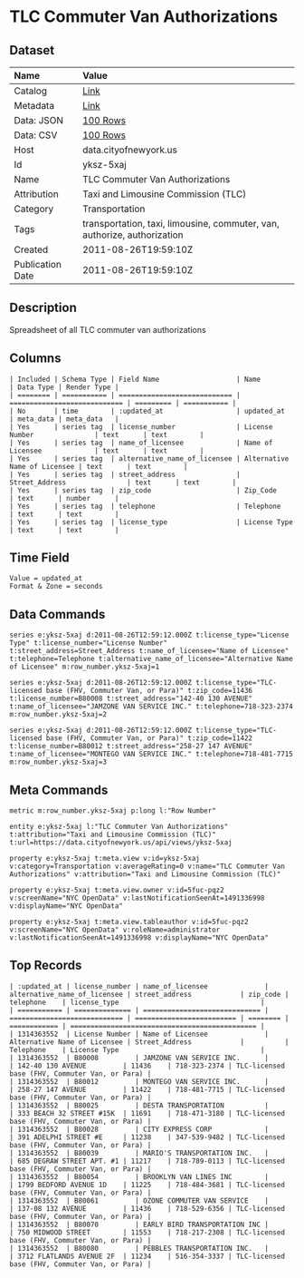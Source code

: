 # TLC Commuter Van Authorizations

## Dataset

| Name | Value |
| :--- | :---- |
| Catalog | [Link](https://catalog.data.gov/dataset/tlc-commuter-van-authorizations-f0d30) |
| Metadata | [Link](https://data.cityofnewyork.us/api/views/yksz-5xaj) |
| Data: JSON | [100 Rows](https://data.cityofnewyork.us/api/views/yksz-5xaj/rows.json?max_rows=100) |
| Data: CSV | [100 Rows](https://data.cityofnewyork.us/api/views/yksz-5xaj/rows.csv?max_rows=100) |
| Host | data.cityofnewyork.us |
| Id | yksz-5xaj |
| Name | TLC Commuter Van Authorizations |
| Attribution | Taxi and Limousine Commission (TLC) |
| Category | Transportation |
| Tags | transportation, taxi, limousine, commuter, van, authorize, authorization |
| Created | 2011-08-26T19:59:10Z |
| Publication Date | 2011-08-26T19:59:10Z |

## Description

Spreadsheet of all TLC commuter van authorizations

## Columns

```ls
| Included | Schema Type | Field Name                   | Name                         | Data Type | Render Type |
| ======== | =========== | ============================ | ============================ | ========= | =========== |
| No       | time        | :updated_at                  | updated_at                   | meta_data | meta_data   |
| Yes      | series tag  | license_number               | License Number               | text      | text        |
| Yes      | series tag  | name_of_licensee             | Name of Licensee             | text      | text        |
| Yes      | series tag  | alternative_name_of_licensee | Alternative Name of Licensee | text      | text        |
| Yes      | series tag  | street_address               | Street_Address               | text      | text        |
| Yes      | series tag  | zip_code                     | Zip_Code                     | text      | number      |
| Yes      | series tag  | telephone                    | Telephone                    | text      | text        |
| Yes      | series tag  | license_type                 | License Type                 | text      | text        |
```

## Time Field

```ls
Value = updated_at
Format & Zone = seconds
```

## Data Commands

```ls
series e:yksz-5xaj d:2011-08-26T12:59:12.000Z t:license_type="License Type" t:license_number="License Number" t:street_address=Street_Address t:name_of_licensee="Name of Licensee" t:telephone=Telephone t:alternative_name_of_licensee="Alternative Name of Licensee" m:row_number.yksz-5xaj=1

series e:yksz-5xaj d:2011-08-26T12:59:12.000Z t:license_type="TLC-licensed base (FHV, Commuter Van, or Para)" t:zip_code=11436 t:license_number=B80008 t:street_address="142-40 130 AVENUE" t:name_of_licensee="JAMZONE VAN SERVICE INC." t:telephone=718-323-2374 m:row_number.yksz-5xaj=2

series e:yksz-5xaj d:2011-08-26T12:59:12.000Z t:license_type="TLC-licensed base (FHV, Commuter Van, or Para)" t:zip_code=11422 t:license_number=B80012 t:street_address="258-27 147 AVENUE" t:name_of_licensee="MONTEGO VAN SERVICE INC." t:telephone=718-481-7715 m:row_number.yksz-5xaj=3
```

## Meta Commands

```ls
metric m:row_number.yksz-5xaj p:long l:"Row Number"

entity e:yksz-5xaj l:"TLC Commuter Van Authorizations" t:attribution="Taxi and Limousine Commission (TLC)" t:url=https://data.cityofnewyork.us/api/views/yksz-5xaj

property e:yksz-5xaj t:meta.view v:id=yksz-5xaj v:category=Transportation v:averageRating=0 v:name="TLC Commuter Van Authorizations" v:attribution="Taxi and Limousine Commission (TLC)"

property e:yksz-5xaj t:meta.view.owner v:id=5fuc-pqz2 v:screenName="NYC OpenData" v:lastNotificationSeenAt=1491336998 v:displayName="NYC OpenData"

property e:yksz-5xaj t:meta.view.tableauthor v:id=5fuc-pqz2 v:screenName="NYC OpenData" v:roleName=administrator v:lastNotificationSeenAt=1491336998 v:displayName="NYC OpenData"
```

## Top Records

```ls
| :updated_at | license_number | name_of_licensee              | alternative_name_of_licensee | street_address            | zip_code | telephone    | license_type                                   | 
| =========== | ============== | ============================= | ============================ | ========================= | ======== | ============ | ============================================== | 
| 1314363552  | License Number | Name of Licensee              | Alternative Name of Licensee | Street_Address            |          | Telephone    | License Type                                   | 
| 1314363552  | B80008         | JAMZONE VAN SERVICE INC.      |                              | 142-40 130 AVENUE         | 11436    | 718-323-2374 | TLC-licensed base (FHV, Commuter Van, or Para) | 
| 1314363552  | B80012         | MONTEGO VAN SERVICE INC.      |                              | 258-27 147 AVENUE         | 11422    | 718-481-7715 | TLC-licensed base (FHV, Commuter Van, or Para) | 
| 1314363552  | B80025         | DESTA TRANSPORTATION          |                              | 333 BEACH 32 STREET #15K  | 11691    | 718-471-3180 | TLC-licensed base (FHV, Commuter Van, or Para) | 
| 1314363552  | B80028         | CITY EXPRESS CORP             |                              | 391 ADELPHI STREET #E     | 11238    | 347-539-9482 | TLC-licensed base (FHV, Commuter Van, or Para) | 
| 1314363552  | B80039         | MARIO'S TRANSPORTATION INC.   |                              | 685 DEGRAW STREET APT. #1 | 11217    | 718-789-0113 | TLC-licensed base (FHV, Commuter Van, or Para) | 
| 1314363552  | B80054         | BROOKLYN VAN LINES INC        |                              | 1799 BEDFORD AVENUE 1D    | 11225    | 718-484-3681 | TLC-licensed base (FHV, Commuter Van, or Para) | 
| 1314363552  | B80061         | OZONE COMMUTER VAN SERVICE    |                              | 137-08 132 AVENUE         | 11436    | 718-529-6356 | TLC-licensed base (FHV, Commuter Van, or Para) | 
| 1314363552  | B80070         | EARLY BIRD TRANSPORTATION INC |                              | 750 MIDWOOD STREET        | 11553    | 718-217-2308 | TLC-licensed base (FHV, Commuter Van, or Para) | 
| 1314363552  | B80080         | PEBBLES TRANSPORTATION INC.   |                              | 3712 FLATLANDS AVENUE 2F  | 11234    | 516-354-3337 | TLC-licensed base (FHV, Commuter Van, or Para) | 
```